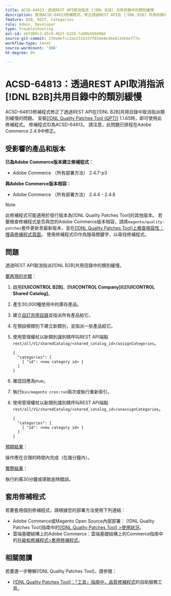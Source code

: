 ```yaml
---
title: ACSD-64813：透過REST API取消指派 [!DNL B2B] 共用目錄中的類別緩慢
description: 套用ACSD-64813修補程式，修正透過REST API在 [!DNL B2B] 共用目錄中取消指派類別緩慢的Adobe Commerce問題。
feature: B2B, REST, Categories
role: Admin, Developer
type: Troubleshooting
exl-id: e6fd89c2-d3c0-462f-b328-7a80b456d96d
source-git-commit: 239a9efcc2ae231b337f654e4e36e6119e6eff7e
workflow-type: tm+mt
source-wordcount: '368'
ht-degree: 0%

---
```


# ACSD-64813：透過REST API取消指派[!DNL B2B]共用目錄中的類別緩慢

ACSD-64813修補程式修正了透過REST API在[!DNL B2B]共用目錄中取消指派類別緩慢的問題。 安裝[[!DNL Quality Patches Tool (QPT)]](/help/tools/quality-patches-tool/quality-patches-tool-to-self-serve-quality-patches.md) 1.1.65時，即可使用此修補程式。 修補程式ID為ACSD-64813。 請注意，此問題已排程在Adobe Commerce 2.4.9中修正。

## 受影響的產品和版本

**已為Adobe Commerce版本建立修補程式：**

* Adobe Commerce （所有部署方法） 2.4.7-p3

**與Adobe Commerce版本相容：**

* Adobe Commerce （所有部署方法） 2.4.4 - 2.4.8

>[!NOTE]
>
>此修補程式可能適用於發行版本為[!DNL Quality Patches Tool]的其他版本。 若要檢查修補程式是否與您的Adobe Commerce版本相容，請將`magento/quality-patches`套件更新至最新版本，並在[[!DNL Quality Patches Tool]上檢查相容性：搜尋修補程式頁面](https://experienceleague.adobe.com/tools/commerce-quality-patches/index.html)。 使用修補程式ID作為搜尋關鍵字，以尋找修補程式。

## 問題

透過REST API取消指派[!DNL B2B]共用目錄中的類別緩慢。

<u>要再現的步驟</u>：

1. 啟用&#x200B;**[!UICONTROL B2B]**、**[!UICONTROL Company]**&#x200B;和&#x200B;**[!UICONTROL Shared Catalog]**。
1. 產生30,000種使用中的庫存產品。
1. 建立[自訂共用目錄](https://experienceleague.adobe.com/en/docs/commerce-admin/b2b/shared-catalogs/catalog-shared#actions-controls)並指派所有產品給它。
1. 在預設根類別下建立新類別，並指派一些產品給它。
1. 使用管理權杖以新類別識別碼呼叫REST API端點`rest/all/V1/sharedCatalog/<shared_catalog_id>/assignCategories`。

   ```
   {
     "categories": [
       { "id": <new category id> }
     ]
   }
   ```

1. 確認回應為&#x200B;*true*。
1. 執行`bin/magento cron:run`兩次或執行重新索引。
1. 使用管理權杖以新類別識別碼呼叫REST API端點`rest/all/V1/sharedCatalog/<shared_catalog_id>/unassignCategories`。

   ```
   {
     "categories": [
       { "id": <new category id> }
     ]
   }
   ```

<u>預期結果</u>：

操作應在合理的時間內完成（在幾分鐘內）。

<u>實際結果</u>：

執行約需30分鐘或導致逾時錯誤。

## 套用修補程式

若要套用個別修補程式，請根據您的部署方法使用下列連結：

* Adobe Commerce或Magento Open Source內部部署： [!DNL Quality Patches Tool]指南中的[[!DNL Quality Patches Tool] >使用狀況](/help/tools/quality-patches-tool/usage.md)。
* 雲端基礎結構上的Adobe Commerce：雲端基礎結構上的Commerce指南中的[升級和修補程式>套用修補程式](https://experienceleague.adobe.com/docs/commerce-cloud-service/user-guide/develop/upgrade/apply-patches.html)。

## 相關閱讀

若要進一步瞭解[!DNL Quality Patches Tool]，請參閱：

* [[!DNL Quality Patches Tool]：「工具」指南中，品質修補程式](/help/tools/quality-patches-tool/quality-patches-tool-to-self-serve-quality-patches.md)的自助服務工具。
